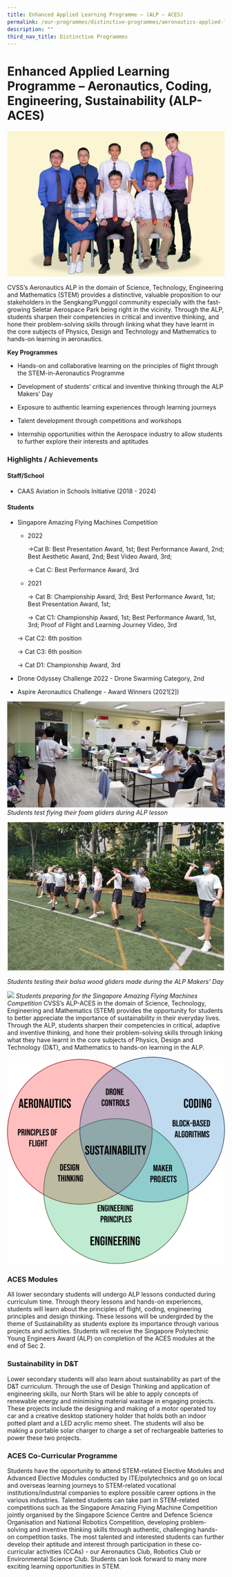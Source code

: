```yaml
---
title: Enhanced Applied Learning Programme – (ALP – ACES)
permalink: /our-programmes/distinctive-programmes/aeronautics-applied-learning-programme-alp/
description: ""
third_nav_title: Distinctive Programmes
---
```

# Enhanced Applied Learning Programme – Aeronautics, Coding, Engineering, Sustainability (ALP-ACES)


![](/images/2023%20Distinctive%20Programmes/ALP/alp%20committee%20.jpg)

CVSS’s Aeronautics ALP in the domain of Science, Technology, Engineering and Mathematics (STEM) provides a distinctive, valuable proposition to our stakeholders in the Sengkang/Punggol community especially with the fast-growing Seletar Aerospace Park being right in the vicinity. Through the ALP, students sharpen their competencies in critical and inventive thinking, and hone their problem-solving skills through linking what they have learnt in the core subjects of Physics, Design and Technology and Mathematics to hands-on learning in aeronautics.

**Key Programmes**

*   Hands-on and collaborative learning on the principles of flight through the STEM-in-Aeronautics Programme
    
*   Development of students’ critical and inventive thinking through the ALP Makers’ Day
    
*   Exposure to authentic learning experiences through learning journeys
    
*   Talent development through competitions and workshops
    
*   Internship opportunities within the Aerospace industry to allow students to further explore their interests and aptitudes
    

### Highlights / Achievements

#### Staff/School

*   CAAS Aviation in Schools Initiative (2018 - 2024)
    
#### Students

*   Singapore Amazing Flying Machines Competition
    

    *  2022
    

          ->Cat B: Best Presentation Award, 1st; Best Performance Award, 2nd; Best Aesthetic Award, 2nd; Best Video Award, 3rd; 

         -> Cat C: Best Performance Award, 3rd
    


    * 2021
    
        -> Cat B: Championship Award, 3rd; Best Performance Award, 1st; Best Presentation Award, 1st; 
    
      -> Cat C1: Championship Award, 1st; Best Performance Award, 1st, 3rd; Proof of Flight and Learning Journey Video, 3rd
    
     -> Cat C2: 6th position
    
     -> Cat C3: 6th position
    
     -> Cat D1: Championship Award, 3rd
    

*   Drone Odyssey Challenge 2022 - Drone Swarming Category, 2nd
    
*   Aspire Aeronautics Challenge - Award Winners (2021\[2\])
    

![](/images/Students%20test%20flying%20their%20foam%20gliders%20during%20ALP%20lesson_2020.jpg)
*Students test flying their foam gliders during ALP lesson*

![](/images/2023%20Distinctive%20Programmes/ALP/alp-picture%202_comp.JPG)

*Students testing their balsa wood gliders made during the ALP Makers’ Day*

![](/images/2023%20Distinctive%20Programmes/ALP/alp-picture%203.jpg)
*Students preparing for the Singapore Amazing Flying Machines Competition*
CVSS’s ALP-ACES in the domain of Science, Technology, Engineering and Mathematics (STEM) provides the opportunity for students to better appreciate the importance of sustainability in their everyday lives. Through the ALP, students sharpen their competencies in critical, adaptive and inventive thinking, and hone their problem-solving skills through linking what they have learnt in the core subjects of Physics, Design and Technology (D&T), and Mathematics to hands-on learning in the ALP.

![](/images/Distinctive%20Programmes/enhanced%20alp.png)

### ACES Modules
All lower secondary students will undergo ALP lessons conducted during curriculum time. Through theory lessons and hands-on experiences, students will learn about the principles of flight, coding, engineering principles and design thinking. These lessons will be undergirded by the theme of Sustainability as students explore its importance through various projects and activities. Students will receive the Singapore Polytechnic Young Engineers Award (ALP) on completion of the ACES modules at the end of Sec 2.

### Sustainability in D&T
Lower secondary students will also learn about sustainability as part of the D&T curriculum. Through the use of Design Thinking and application of engineering skills, our North Stars will be able to apply concepts of renewable energy and minimising material wastage in engaging projects. These projects include the designing and making of a motor operated toy car and a creative desktop stationery holder that holds both an indoor potted plant and a LED acrylic memo sheet. The students will also be making a portable solar charger to charge a set of rechargeable batteries to power these two projects.

### ACES Co-Curricular Programme
Students have the opportunity to attend STEM-related Elective Modules and Advanced Elective Modules conducted by ITE/polytechnics and go on local and overseas learning journeys to STEM-related vocational institutions/industrial companies to explore possible career options in the various industries. Talented students can take part in STEM-related competitions such as the Singapore Amazing Flying Machine Competition jointly organised by the Singapore Science Centre and Defence Science Organisation and National Robotics Competition, developing problem-solving and inventive thinking skills through authentic, challenging hands-on competition tasks. The most talented and interested students can further develop their aptitude and interest through participation in these co-curricular activities (CCAs) - our Aeronautics Club, Robotics Club or Environmental Science Club. Students can look forward to many more exciting learning opportunities in STEM.